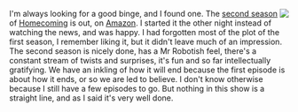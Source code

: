 <img src="http://scripting.com/images/2020/05/24/homecoming.png" border="0" align="right">I'm always looking for a good binge, and I found one. The <a href="https://en.wikipedia.org/wiki/Homecoming_(TV_series)">second season</a> of <a href="https://www.vulture.com/2020/05/homecoming-season-2-review.html">Homecoming</a> is out, on <a href="https://www.amazon.com/dp/B085SW2PFQ/?ref=dvm_us_dl_sl_go_ast_522HO|m_2aaNnzkwc_c436988553276&gclid=CjwKCAjwtqj2BRBYEiwAqfzur97nIZDGWdlC1jUutPGDdtug_T52f__inue8ztQOoGDGkQsFlYfKrBoCP3oQAvD_BwE">Amazon</a>. I started it the other night instead of watching the news, and was happy. I had forgotten most of the plot of the first season, I remember liking it, but it didn't leave much of an impression. The second season is nicely done, has a Mr Robotish feel, there's a constant stream of twists and surprises, it's fun and so far intellectually gratifying. We have an inkling of how it will end because the first episode is about how it ends, or so we are led to believe. I don't know otherwise because I still have a few episodes to go. But nothing in this show is a straight line, and as I said it's very well done. 
